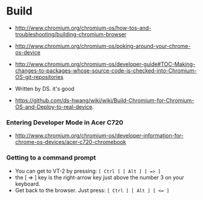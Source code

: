 # Build
* http://www.chromium.org/chromium-os/how-tos-and-troubleshooting/building-chromium-browser
* http://www.chromium.org/chromium-os/poking-around-your-chrome-os-device
* http://www.chromium.org/chromium-os/developer-guide#TOC-Making-changes-to-packages-whose-source-code-is-checked-into-Chromium-OS-git-repositories

* Written by DS. it's good
 * https://github.com/ds-hwang/wiki/wiki/Build-Chromium-for-Chromium-OS-and-Deploy-to-real-device.

### Entering Developer Mode in Acer C720
 * http://www.chromium.org/chromium-os/developer-information-for-chrome-os-devices/acer-c720-chromebook

### Getting to a command prompt
* You can get to VT-2 by pressing: ```[ Ctrl ] [ Alt ] [ => ]``` 
 * the [ => ] key is the right-arrow key just above the number 3 on your keyboard.
* Get back to the browser. Just press: ```[ Ctrl ] [ Alt ] [ <= ]```
